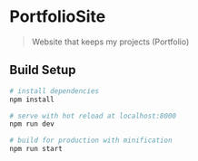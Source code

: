 # PortfolioSite

> Website that keeps my projects (Portfolio)

## Build Setup

``` bash
# install dependencies
npm install

# serve with hot reload at localhost:8000
npm run dev

# build for production with minification
npm run start

```
